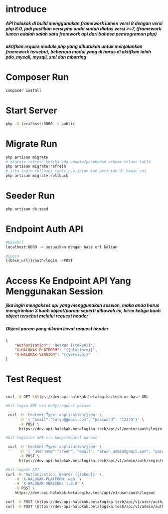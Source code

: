 # introduce

<h5>API halokak di build menggunakan framework lumen versi 8 dengan versi php 8.0, jadi pastikan versi php anda sudah diatas versi >=7, (framework lumen adalah salah satu framwork api dari bahasa pemrograman php) </h5>

<h5>
aktifkan require module php yang dibutukan untuk menjalankan framework tersebut, beberapa modul yang di harus di aktifkan ialah pdo_mysqli, mysqli, xml  dan mbstring 
</h5>

# Composer Run

```Bash
composer install
```

# Start Server

```Bash
php -S localhost:8000 -t public
```

# Migrate Run

```Bash
php artisan migrate
# migrate refresh ketika ada update/perubahan schema column table
php artisan migrate:refresh
# jika ingin rollback table nya jalan kan perintah di bawah ini
php artisan migrate:rollback

```

# Seeder Run

```Bash
php artisan db:seed
```

# Endpoint Auth API

```Bash
#baseUrl
localhost:8000 -> sesuaikan dengan base url kalian

#Login
{{base_url}}/auth/login ->POST

```

# Access Ke Endpoint API Yang Menggunakan Session

<h5>jika ingin mengakses api yang menggunakan session, maka anda harus mengirimkan 3 buah object/param seperti dibawah ini, kirim ketiga buah object tersebut melalui request header</h5>

<h5>Object param yang dikirim lewat request header</h5>

```JSON
{
    "Authorization": "Bearer {{token}}",
    "X-HALOKAK-PLATFORM": "{{platform}}",
    "X-HALOKAK-VERSION": "{{version}}"
}
```

# Test Request

```Bash

curl -X GET \https://dev-api-halokak.betalogika.tech => base URL

#hit login API via body/request params

 curl -H 'Content-Type: application/json' \
      -d '{ "email":"suryo@gmail.com", "password": "12345"}' \
      -X POST \
      https://dev-api-halokak.betalogika.tech/api/v1/mentor/auth/login

#hit register API via body/request params

 curl -H 'Content-Type: application/json' \
      -d '{ "username":"arwan", "email": "arwan_admin@gmail.com", "password": "12345", "password_confirmation": "12345"}' \
      -X POST \
      https://dev-api-halokak.betalogika.tech/api/v1/admin/auth/register

#hit logout API
curl -H 'Authorization: Bearer {{token}}' \
    -H 'X-HALOKAK-PLATFORM: web' \
    -H 'X-HALOKAK-VERSION: 1.0.0' \
    -X POST \
    https://dev-api-halokak.betalogika.tech/api/v1/user/auth/logout

curl -X POST \https://dev-api-halokak.betalogika.tech/api/v1/user/auth/logout => logout user
curl -X POST \https://dev-api-halokak.betalogika.tech/api/v1/admin/auth/logout => logout admin


```
